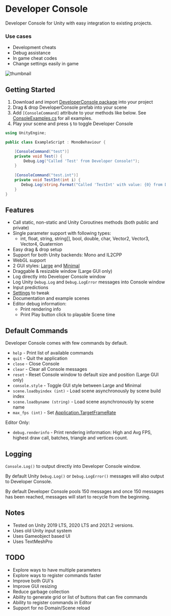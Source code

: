 # Developer Console

Developer Console for Unity with easy integration to existing projects.

### Use cases 
- Development cheats
- Debug assistance
- In game cheat codes
- Change settings easily in game

![thumbnail](https://github.com/anarkila/DeveloperConsole/blob/main/Images/large.png)

## Getting Started
1. Download and import [DeveloperConsole package](https://github.com/anarkila/DeveloperConsole/releases/download/v0.8.0/DeveloperConsole_0.8.0.unitypackage) into your project
2. Drag & drop DeveloperConsole prefab into your scene
3. Add ``[ConsoleCommand]`` attribute to your methods like below. See [ConsoleExamples.cs](https://github.com/anarkila/DeveloperConsole/blob/main/Console/Assets/DeveloperConsole/Example%20scenes/Example%20scripts/ConsoleExamples.cs) for all examples. 
4. Play your scene and press ``§`` to toggle Developer Console

```C#
using UnityEngine;

public class ExampleScript : MonoBehaviour {

    [ConsoleCommand("test")]
    private void Test() {
        Debug.Log("Called 'Test' from Developer Console!");
    }
    
    [ConsoleCommand("test.int")]
    private void TestInt(int i) {
       Debug.Log(string.Format("Called 'TestInt' with value: {0} from Developer Console!", i));
    }
}
```

## Features

- Call static, non-static and Unity Coroutines methods (both public and private)
- Single parameter support with following types:
    - int, float, string, string[], bool, double, char, Vector2, Vector3, Vector4, Quaternion
- Easy drag & drop setup
- Support for both Unity backends: Mono and IL2CPP
- WebGL support
- 2 GUI styles: [Large](https://github.com/anarkila/DeveloperConsole/blob/main/Images/large.png) and [Minimal](https://github.com/anarkila/DeveloperConsole/blob/main/Images/minimal.png)
- Draggable & resizable window (Large GUI only)
- Log directly into Developer Console window
- Log Unity ``Debug.Log`` and ``Debug.LogError`` messages into Console window
- Input predictions
- [Settings](https://github.com/anarkila/DeveloperConsole/blob/main/Images/settings.PNG) to tweak
- Documentation and example scenes
- Editor debug information:
    - Print rendering info
    - Print Play button click to playable Scene time

## Default Commands
Developer Console comes with few commands by default.

* ``help`` - Print list of available commands
* ``quit`` - Quit the application
* ``close`` - Close Console
* ``clear`` - Clear all Console messages
* ``reset`` - Reset Console window to default size and position (Large GUI only)
* ``console.style`` - Toggle GUI style between Large and Minimal
* ``scene.loadbyindex (int)`` - Load scene asynchronously by scene build index
* ``scene.loadbyname (string)`` - Load scene asynchronously by scene name
* ``max_fps (int)`` - Set [Application.TargetFrameRate](https://docs.unity3d.com/ScriptReference/Application-targetFrameRate.html)

Editor Only:
* ``debug.renderinfo`` - Print rendering information: High and Avg FPS, highest draw call, batches, triangle and vertices count.

## Logging
``Console.Log()`` to output directly into Developer Console window.

By default Unity ``Debug.Log()`` or ``Debug.LogError()`` messages will also output to Developer Console.

By default Developer Console pools 150 messages and once 150 messages has been reached, messages will start to recycle from the beginning.

## Notes
- Tested on Unity 2019 LTS, 2020 LTS and 2021.2 versions.
- Uses old Unity input system
- Uses Gameobject based UI
- Uses TextMeshPro

## TODO
- Explore ways to have multiple parameters
- Explore ways to register commands faster
- Improve both GUI's
- Improve GUI resizing
- Reduce garbage collection
- Ability to generate grid or list of buttons that can fire commands
- Ability to register commands in Editor
- Support for no Domain/Scene reload
